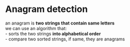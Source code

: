 # Anagram detection
an anagram is **two strings that contain same letters**<br>
we can use an algorithm that:<br>
            - sorts the two strings **into alphabetical order**<br>
            - compare two sorted strings, if same, they are anagrams
  
